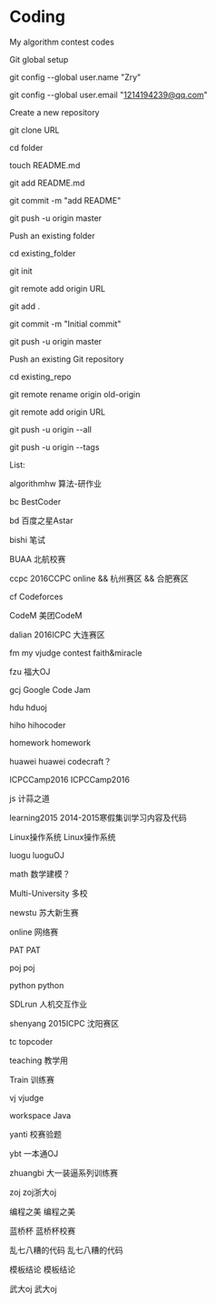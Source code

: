 # Coding
My algorithm contest codes


Git global setup

git config --global user.name "Zry"

git config --global user.email "1214194239@qq.com"


Create a new repository

git clone URL

cd folder

touch README.md

git add README.md

git commit -m "add README"

git push -u origin master


Push an existing folder

cd existing_folder

git init

git remote add origin URL

git add .

git commit -m "Initial commit"

git push -u origin master


Push an existing Git repository

cd existing_repo

git remote rename origin old-origin

git remote add origin URL

git push -u origin --all

git push -u origin --tags



List:


algorithmhw	算法-研作业

bc		BestCoder

bd		百度之星Astar

bishi	笔试

BUAA	北航校赛

ccpc	2016CCPC online && 杭州赛区 && 合肥赛区

cf		Codeforces

CodeM	美团CodeM

dalian	2016ICPC 大连赛区

fm		my vjudge contest faith&miracle

fzu	福大OJ

gcj		Google Code Jam

hdu		hduoj

hiho	hihocoder

homework	homework

huawei	huawei codecraft？

ICPCCamp2016	ICPCCamp2016

js		计蒜之道

learning2015	2014-2015寒假集训学习内容及代码

Linux操作系统	Linux操作系统

luogu	luoguOJ

math	数学建模？

Multi-University	多校

newstu	苏大新生赛

online	网络赛

PAT	PAT

poj		poj

python	python

SDLrun	人机交互作业

shenyang	2015ICPC 沈阳赛区

tc		topcoder

teaching	教学用

Train	训练赛

vj		vjudge

workspace	Java

yanti	校赛验题

ybt		一本通OJ

zhuangbi	大一装逼系列训练赛

zoj		zoj浙大oj

编程之美	编程之美

蓝桥杯	蓝桥杯校赛

乱七八糟的代码	乱七八糟的代码

模板结论	模板结论

武大oj	武大oj


